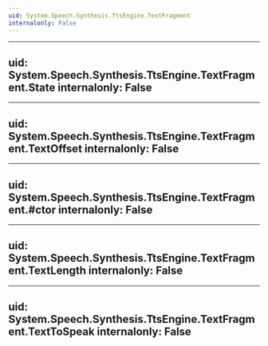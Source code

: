 ```yaml
---
uid: System.Speech.Synthesis.TtsEngine.TextFragment
internalonly: False
---
```


---
uid: System.Speech.Synthesis.TtsEngine.TextFragment.State
internalonly: False
---

---
uid: System.Speech.Synthesis.TtsEngine.TextFragment.TextOffset
internalonly: False
---

---
uid: System.Speech.Synthesis.TtsEngine.TextFragment.#ctor
internalonly: False
---

---
uid: System.Speech.Synthesis.TtsEngine.TextFragment.TextLength
internalonly: False
---

---
uid: System.Speech.Synthesis.TtsEngine.TextFragment.TextToSpeak
internalonly: False
---
